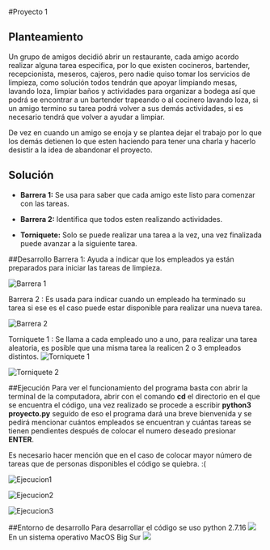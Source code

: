 #Proyecto 1

## Planteamiento
Un grupo de amigos decidió abrir un restaurante, cada amigo acordo realizar alguna tarea especifica, por lo que existen cocineros, bartender, recepcionista, meseros, cajeros, pero nadie quiso tomar los servicios de limpieza, como solución todos tendrán que apoyar limpiando mesas, lavando loza, limpiar baños y actividades para organizar a bodega así que podrá se encontrar a un bartender trapeando o al cocinero lavando loza, si un amigo termino su tarea podrá volver a sus demás actividades, si es necesario tendrá que volver a ayudar a limpiar.

De vez en cuando un amigo se enoja y se plantea dejar el trabajo por lo que los demás detienen lo que esten haciendo para tener una charla y hacerlo desistir a la idea de abandonar el proyecto.
## Solución

- **Barrera 1:** Se usa para saber que cada amigo este listo para comenzar con las tareas.

- **Barrera 2:** Identifica que todos esten realizando actividades.

- **Torniquete:** Solo se puede realizar una tarea a la vez, una vez finalizada puede avanzar a la siguiente tarea.

##Desarrollo
Barrera 1: Ayuda a indicar que los empleados ya están preparados para iniciar las tareas de limpieza.

![Barrera 1](https://i.postimg.cc/5NjmDjgM/Barrera1.png "Barrera 1")

Barrera 2 : Es usada para indicar cuando un empleado ha terminado su tarea si ese es el caso puede estar disponible para realizar una nueva tarea.

![Barrera 2](https://i.postimg.cc/QxPqDsYK/Barrera2.png "Barrera 2")

Torniquete 1 : Se llama a cada empleado uno a uno, para realizar una tarea aleatoria, es posible que una misma tarea la realicen 2 o 3 empleados distintos. 
![Torniquete 1](https://i.postimg.cc/mr3379L7/torniquete.png "Torniquete 1")

![Torniquete 2](https://i.postimg.cc/x1z3T7Bx/Torniquete2.png "Torniquete 2")

##Ejecución
Para ver el funcionamiento del programa basta con abrir la terminal de la computadora, abrir con el comando **cd** el directorio en el que se encuentra el código, una vez realizado se procede a escribir **python3 proyecto.py** seguido de eso el programa dará una breve bienvenida y se pedirá mencionar cuántos empleados se encuentran y cuántas tareas se tienen pendientes después de colocar el numero deseado presionar **ENTER**. 

Es necesario hacer mención que en el caso de colocar mayor número de tareas que de personas disponibles el código se quiebra.  :(

![Ejecucion1](https://i.postimg.cc/2yy4pX4x/Ejecucion1.png "Ejecucion1")

![Ejecucion2](https://i.postimg.cc/fLBxrh0L/Ejecucion2.png "Ejecucuion2")

![Ejecucion3](https://i.postimg.cc/q7HXtwTk/Ejecucion3.png "Ejecucion3")

##Entorno de desarrollo
Para desarrollar el código se uso python 2.7.16
![](https://i.postimg.cc/QCpGgSzj/Captura-de-Pantalla-2022-11-30-a-la-s-12-47-28.png)
En un sistema operativo MacOS Big Sur
![](https://i.postimg.cc/mDbYjrkJ/Captura-de-Pantalla-2022-12-02-a-la-s-1-35-18.png)